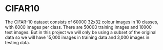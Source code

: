 # CIFAR10
The CIFAR-10 dataset consists of 60000 32x32 colour images in 10 classes, with 6000 images per class.
There are 50000 training images and 10000 test images.
But in this project we will only be using a subset of the original data so we will have 15,000 images in training data and 3,000 images in testing data.
